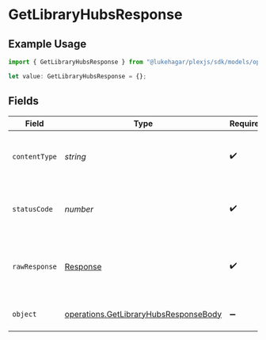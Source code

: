 # GetLibraryHubsResponse

## Example Usage

```typescript
import { GetLibraryHubsResponse } from "@lukehagar/plexjs/sdk/models/operations";

let value: GetLibraryHubsResponse = {};
```

## Fields

| Field                                                                                                 | Type                                                                                                  | Required                                                                                              | Description                                                                                           |
| ----------------------------------------------------------------------------------------------------- | ----------------------------------------------------------------------------------------------------- | ----------------------------------------------------------------------------------------------------- | ----------------------------------------------------------------------------------------------------- |
| `contentType`                                                                                         | *string*                                                                                              | :heavy_check_mark:                                                                                    | HTTP response content type for this operation                                                         |
| `statusCode`                                                                                          | *number*                                                                                              | :heavy_check_mark:                                                                                    | HTTP response status code for this operation                                                          |
| `rawResponse`                                                                                         | [Response](https://developer.mozilla.org/en-US/docs/Web/API/Response)                                 | :heavy_check_mark:                                                                                    | Raw HTTP response; suitable for custom response parsing                                               |
| `object`                                                                                              | [operations.GetLibraryHubsResponseBody](../../../sdk/models/operations/getlibraryhubsresponsebody.md) | :heavy_minus_sign:                                                                                    | The hubs specific to the library                                                                      |